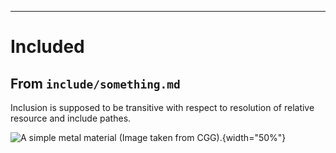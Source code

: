 ------------------------------------------------------------------------

# Included

## From `include/something.md`

Inclusion is supposed to be transitive with respect to resolution of
relative resource and include pathes.

![A simple metal material (Image taken from
[CGG](https://tramberend.beuth-hochschule.de/course/sommer-2017/cgg/)).](06-metal.png){width="50%"}
